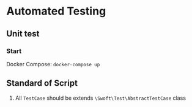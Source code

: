 # Automated Testing

## Unit test

### Start
Docker Compose: `docker-compose up`

## Standard of Script
1. All `TestCase` should be extends `\Swoft\Test\AbstractTestCase` class